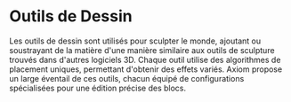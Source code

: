 # Outils de Dessin

Les outils de dessin sont utilisés pour sculpter le monde, ajoutant ou soustrayant de la matière d'une manière similaire aux outils de sculpture trouvés dans d'autres logiciels 3D. Chaque outil utilise des algorithmes de placement uniques, permettant d'obtenir des effets variés. Axiom propose un large éventail de ces outils, chacun équipé de configurations spécialisées pour une édition précise des blocs.